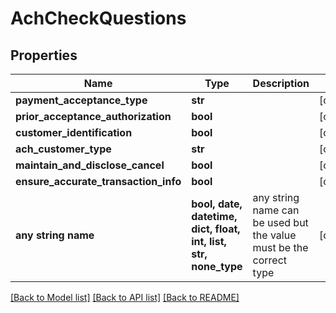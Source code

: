 # AchCheckQuestions


## Properties
Name | Type | Description | Notes
------------ | ------------- | ------------- | -------------
**payment_acceptance_type** | **str** |  | [optional] 
**prior_acceptance_authorization** | **bool** |  | [optional] 
**customer_identification** | **bool** |  | [optional] 
**ach_customer_type** | **str** |  | [optional] 
**maintain_and_disclose_cancel** | **bool** |  | [optional] 
**ensure_accurate_transaction_info** | **bool** |  | [optional] 
**any string name** | **bool, date, datetime, dict, float, int, list, str, none_type** | any string name can be used but the value must be the correct type | [optional]

[[Back to Model list]](../README.md#documentation-for-models) [[Back to API list]](../README.md#documentation-for-api-endpoints) [[Back to README]](../README.md)


